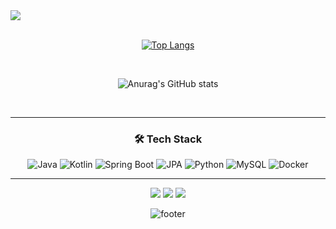 

<img src="https://capsule-render.vercel.app/api?type=slice&color=gradient&height=300&section=header&text=while(true){new%20effort();}&fontSize=60&fontAlign=50" />

<div align="center">

<br/>
 
[![Top Langs](https://github-readme-stats.vercel.app/api/top-langs/?username=KorBetterCoder)](https://github.com/KorBetterCoder/github-readme-stats)

<br/>
 
![Anurag's GitHub stats](https://github-readme-stats.vercel.app/api?username=KorBetterCoder&show_icons=true&theme=radical)

<br/>
<hr>
<h3 align="center">🛠 Tech Stack</h3>
<p align="center">
  <img alt="Java" src="https://img.shields.io/badge/Java-007396?style=flat&logo=java&logoColor=white" />
  <img alt="Kotlin" src="https://img.shields.io/badge/Kotlin-7F52FF?style=flat&logo=kotlin&logoColor=white" />
  <img alt="Spring Boot" src="https://img.shields.io/badge/SpringBoot-6DB33F?style=flat&logo=springboot&logoColor=white" />
  <img alt="JPA" src="https://img.shields.io/badge/JPA-59666C?style=flat&logo=hibernate&logoColor=white" />
  <img alt="Python" src="https://img.shields.io/badge/Python-3776AB?style=flat&logo=python&logoColor=white" />
  <img alt="MySQL" src="https://img.shields.io/badge/MySQL-4479A1?style=flat&logo=mysql&logoColor=white" />
  <img alt="Docker" src="https://img.shields.io/badge/Docker-2496ED?style=flat&logo=docker&logoColor=white" />
</p>
<hr>
 
<!-- 블로그 --><a href="http://bettercoding.tistory.com"><img src="https://img.shields.io/badge/Tech Blog-000000?style=plastic&logo=Tistory&logoColor=white"/></a>&nbsp;<!-- 지메일 --><a href="https://mail.google.com/mail/u/0/#inbox?compose=CllgCJZWPVnckhSFHKcsQjjbZHDDjtsQWrqLbJDRSCQqQzjWNLBffXkdnpscFxPdPBrxTpMXdwg"><img src="https://img.shields.io/badge/galashow7@gmail.com-EA4335?style=plastic&logo=Gmail&logoColor=white"/></a>&nbsp;<!-- 노션 --><a href="https://mail.google.com/mail/u/0/#inbox?compose=CllgCJZWPVnckhSFHKcsQjjbZHDDjtsQWrqLbJDRSCQqQzjWNLBffXkdnpscFxPdPBrxTpMXdwg"><img src="https://img.shields.io/badge/Notion-000000?style=plastic&logo=Notion&logoColor=white"/></a>

 
![footer](https://capsule-render.vercel.app/api?type=slice&color=gradient&section=footer)
</div>

<!--
**KorBetterCoder/KorBetterCoder** is a ✨ _special_ ✨ repository because its `README.md` (this file) appears on your GitHub profile.

Here are some ideas to get you started:

- 🔭 I’m currently working on ...
- 🌱 I’m currently learning ...
- 👯 I’m looking to collaborate on ...
- 🤔 I’m looking for help with ...
- 💬 Ask me about ...
- 📫 How to reach me: ...
- 😄 Pronouns: ...
- ⚡ Fun fact: ...
-->
